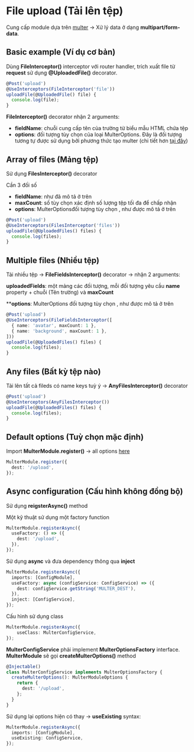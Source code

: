 # File upload (Tải lên tệp)

Cung cấp module dựa trên [multer](https://github.com/expressjs/multer) -> Xử lý data ở dạng **multipart/form-data**.


## Basic example (Ví dụ cơ bản)

Dùng **FileInterceptor()** interceptor với router handler, trích xuất file từ **request** sử dụng **@UploadedFile()** decorator.

```ts
@Post('upload')
@UseInterceptors(FileInterceptor('file'))
uploadFile(@UploadedFile() file) {
  console.log(file);
}
```

**FileInterceptor()** decorator nhận 2 arguments:

* **fieldName**: chuỗi cung cấp tên của trường từ biểu mẫu HTML chứa tệp
* **options**: đối tượng tùy chọn của loại MulterOptions. Đây là đối tượng tương tự được sử dụng bởi phương thức tạo multer (chi tiết hơn [tại đây](https://github.com/expressjs/multer#multeropts))

## Array of files (Mảng tệp)

Sử dụng **FilesInterceptor()** decorator

Cần 3 đối số

* **fieldName**: như đã mô tả ở trên
* **maxCount**: số tùy chọn xác định số lượng tệp tối đa để chấp nhận
* **options**: MulterOptionsđối tượng tùy chọn , như được mô tả ở trên

```ts
@Post('upload')
@UseInterceptors(FilesInterceptor('files'))
uploadFile(@UploadedFiles() files) {
  console.log(files);
}
```

## Multiple files (Nhiều tệp)

Tải nhiều tệp -> **FileFieldsInterceptor()** decorator -> nhận 2 arguments:

**uploadedFields**: một mảng các đối tượng, mỗi đối tượng yêu cầu **name** property + chuỗi (Tên trường) và **maxCount**

****options**: MulterOptions đối tượng tùy chọn , như được mô tả ở trên

```ts
@Post('upload')
@UseInterceptors(FileFieldsInterceptor([
  { name: 'avatar', maxCount: 1 },
  { name: 'background', maxCount: 1 },
]))
uploadFile(@UploadedFiles() files) {
  console.log(files);
}
```

## Any files (Bất kỳ tệp nào)

Tải lên tất cả fileds có name keys tuỳ ý -> **AnyFilesInterceptor()** decorator

```ts
@Post('upload')
@UseInterceptors(AnyFilesInterceptor())
uploadFile(@UploadedFiles() files) {
  console.log(files);
}
```

## Default options (Tuỳ chọn mặc định)

Import **MulterModule.register()** -> all options [here](https://github.com/expressjs/multer#multeropts)

```ts
MulterModule.register({
  dest: '/upload',
});
```

## Async configuration (Cấu hình không đồng bộ)

Sử dụng **reigsterAsync()** method

Một kỹ thuật sử dụng một factory function 

```ts
MulterModule.registerAsync({
  useFactory: () => ({
    dest: '/upload',
  }),
});
```

Sử dụng **async** và đưa dependency thông qua **inject**

```ts
MulterModule.registerAsync({
  imports: [ConfigModule],
  useFactory: async (configService: ConfigService) => ({
    dest: configService.getString('MULTER_DEST'),
  }),
  inject: [ConfigService],
});
```

Cấu hình sử dụng class

```ts
MulterModule.registerAsync({
    useClass: MulterConfigService,
});
```

**MulterConfigService** phải implement **MulterOptionsFactory** interface. **MulterModule** sẽ gọi **createMulterOptions()** method

```ts
@Injectable()
class MulterConfigService implements MulterOptionsFactory {
  createMulterOptions(): MulterModuleOptions {
    return {
      dest: '/upload',
    };
  }
}
```

Sử dụng lại options hiện có thay -> **useExisting** syntax:

```ts
MulterModule.registerAsync({
  imports: [ConfigModule],
  useExisting: ConfigService,
});
```